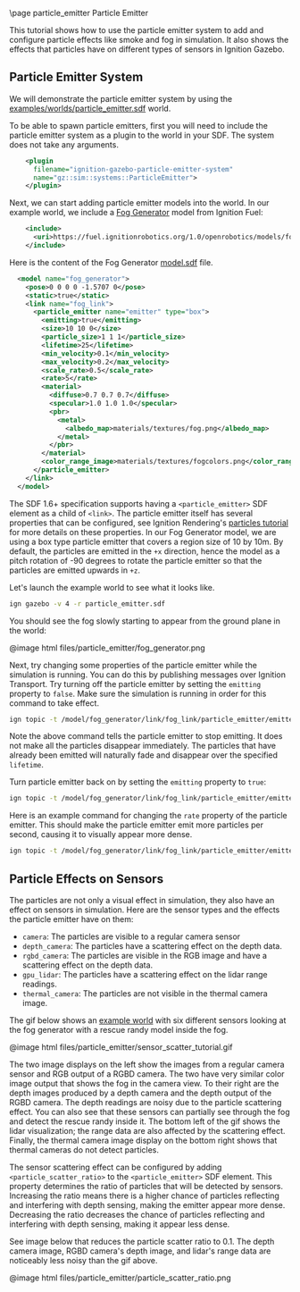 \page particle_emitter Particle Emitter

This tutorial shows how to use the particle emitter system to add and configure particle effects like smoke and fog in simulation. It also shows the effects that particles have on different types of sensors in Ignition Gazebo.

## Particle Emitter System

We will demonstrate the particle emitter system by using the [examples/worlds/particle_emitter.sdf](
https://github.com/ignitionrobotics/ign-gazebo/blob/main/examples/worlds/particle_emitter.sdf) world.

To be able to spawn particle emitters,  first you will need to include the particle emitter system as a plugin to the world in your SDF. The system does not take any arguments.

```xml
    <plugin
      filename="ignition-gazebo-particle-emitter-system"
      name="gz::sim::systems::ParticleEmitter">
    </plugin>
```

Next, we can start adding particle emitter models into the world. In our example world, we include a [Fog Generator](https://app.ignitionrobotics.org/OpenRobotics/fuel/models/Fog%20Generator) model from Ignition Fuel:

```xml
    <include>
      <uri>https://fuel.ignitionrobotics.org/1.0/openrobotics/models/fog generator</uri>
    </include>
```

Here is the content of the Fog Generator [model.sdf](https://fuel.ignitionrobotics.org/1.0/OpenRobotics/models/Fog%20Generator/1/files/model.sdf) file.

```xml
  <model name="fog_generator">
    <pose>0 0 0 0 -1.5707 0</pose>
    <static>true</static>
    <link name="fog_link">
      <particle_emitter name="emitter" type="box">
        <emitting>true</emitting>
        <size>10 10 0</size>
        <particle_size>1 1 1</particle_size>
        <lifetime>25</lifetime>
        <min_velocity>0.1</min_velocity>
        <max_velocity>0.2</max_velocity>
        <scale_rate>0.5</scale_rate>
        <rate>5</rate>
        <material>
          <diffuse>0.7 0.7 0.7</diffuse>
          <specular>1.0 1.0 1.0</specular>
          <pbr>
            <metal>
              <albedo_map>materials/textures/fog.png</albedo_map>
            </metal>
          </pbr>
        </material>
        <color_range_image>materials/textures/fogcolors.png</color_range_image>
      </particle_emitter>
    </link>
  </model>
```

The SDF 1.6+ specification supports having a `<particle_emitter>` SDF element as a child of `<link>`. The particle emitter itself has several properties that can be configured, see Ignition Rendering's [particles tutorial](https://ignitionrobotics.org/api/rendering/4.0/particles.html) for more details on these properties. In our Fog Generator model, we are using a box type particle emitter that covers a region size of 10 by 10m. By default, the particles are emitted in the `+x` direction, hence the model as a pitch rotation of -90 degrees to rotate the particle emitter so that the particles are emitted upwards in `+z`.

Let's launch the example world to see what it looks like.

```bash
ign gazebo -v 4 -r particle_emitter.sdf
```

You should see the fog slowly starting to appear from the ground plane in the world:

@image html files/particle_emitter/fog_generator.png

Next, try changing some properties of the particle emitter while the simulation is running. You can do this by publishing messages over Ignition Transport. Try turning off the particle emitter by setting the `emitting` property to `false`. Make sure the simulation is running in order for this command to take effect.

```bash
ign topic -t /model/fog_generator/link/fog_link/particle_emitter/emitter/cmd -m gz.msgs.ParticleEmitter -p 'emitting: {data: false}'
```

Note the above command tells the particle emitter to stop emitting. It does not make all the particles disappear immediately. The particles that have already been emitted will naturally fade and disappear over the specified `lifetime`.

Turn particle emitter back on by setting the `emitting` property to `true`:

```bash
ign topic -t /model/fog_generator/link/fog_link/particle_emitter/emitter/cmd -m gz.msgs.ParticleEmitter -p 'emitting: {data: true}'
```

Here is an example command for changing the `rate` property of the particle emitter. This should make the particle emitter emit more particles per second, causing it to visually appear more dense.

```bash
ign topic -t /model/fog_generator/link/fog_link/particle_emitter/emitter/cmd -m gz.msgs.ParticleEmitter -p 'rate: {data: 100}'
```

## Particle Effects on Sensors

The particles are not only a visual effect in simulation, they also have an effect on sensors in simulation. Here are the sensor types and the effects the particle emitter have on them:

* `camera`: The particles are visible to a regular camera sensor
* `depth_camera`: The particles have a scattering effect on the depth data.
* `rgbd_camera`: The particles are visible in the RGB image and have a scattering effect on the depth data.
* `gpu_lidar`: The particles have a scattering effect on the lidar range readings.
* `thermal_camera`: The particles are not visible in the thermal camera image.

The gif below shows an [example world](https://gist.github.com/iche033/bcd3b7d3f4874e1e707e392d6dbb0aa0) with six different sensors looking at the fog generator with a rescue randy model inside the fog.

@image html files/particle_emitter/sensor_scatter_tutorial.gif

The two image displays on the left show the images from a regular camera sensor and RGB output of a RGBD camera. The two have very similar color image output that shows the fog in the camera view. To their right are the depth images produced by a depth camera and the depth output of the RGBD camera. The depth readings are noisy due to the particle scattering effect. You can also see that these sensors can partially see through the fog and detect the rescue randy inside it. The bottom left of the gif shows the lidar visualization; the range data are also affected by the scattering effect. Finally, the thermal camera image display on the bottom right shows that thermal cameras do not detect particles.

The sensor scattering effect can be configured by adding `<particle_scatter_ratio>` to the `<particle_emitter>` SDF element. This property determines the ratio of particles that will be detected by sensors. Increasing the ratio means there is a higher chance of particles reflecting and interfering with depth sensing, making the emitter appear more dense. Decreasing the ratio decreases the chance of particles reflecting and interfering with depth sensing, making it appear less dense.

See image below that reduces the particle scatter ratio to 0.1. The depth camera image, RGBD camera's depth image, and lidar's range data are noticeably less noisy than the gif above.

@image html files/particle_emitter/particle_scatter_ratio.png
